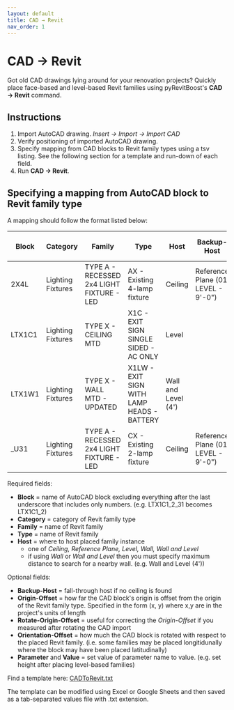 ```yaml
---
layout: default
title: CAD → Revit
nav_order: 1
---
```


# CAD → Revit
Got old CAD drawings lying around for your renovation projects?
Quickly place face-based and level-based Revit families using pyRevitBoost's 
**CAD → Revit** command.

## Instructions
1. Import AutoCAD drawing. _Insert → Import → Import CAD_
2. Verify positioning of imported AutoCAD drawing.
3. Specify mapping from CAD blocks to Revit family types using a tsv listing. 
See the following section for a template and run-down of each field.
4. Run **CAD → Revit**.

## Specifying a mapping from AutoCAD block to Revit family type
A mapping should follow the format listed below:

| Block  | Category          | Family                                    | Type                                       | Host                | Backup-Host                        | Origin-Offset        | Rotate-Origin-Offset | Orientation-Offset | Parameter      | Value |
|--------|-------------------|-------------------------------------------|--------------------------------------------|---------------------|------------------------------------|----------------------|----------------------|--------------------|----------------|-------|
| 2X4L   | Lighting Fixtures | TYPE A - RECESSED 2x4 LIGHT FIXTURE - LED | AX - Existing 4-lamp fixture               | Ceiling             | Reference Plane (01 LEVEL - 9'-0") |                      |                      |                    |                |       |
| LTX1C1 | Lighting Fixtures | TYPE X - CEILING MTD                      | X1C - EXIT SIGN SINGLE SIDED - AC ONLY     | Level               |                                    |                      |                      |                    | Fixture Height | 9' 0" |
| LTX1W1 | Lighting Fixtures | TYPE X - WALL MTD - UPDATED               | X1LW - EXIT SIGN WITH LAMP HEADS - BATTERY | Wall and Level (4') |                                    |                      |                      |                    |                |       |
| _U31   | Lighting Fixtures | TYPE A - RECESSED 2x4 LIGHT FIXTURE - LED | CX - Existing 2-lamp fixture               | Ceiling             | Reference Plane (01 LEVEL - 9'-0") | (3 5/8", 9 111/128") | -90°                 | -90°               |                |       |

Required fields:
- **Block** = name of AutoCAD block excluding everything after the last 
underscore that includes only numbers. (e.g. LTX1C1_2_31 becomes LTX1C1_2)
- **Category** = category of Revit family type
- **Family** = name of Revit family
- **Type** = name of Revit family
- **Host** = where to host placed family instance
    - one of  _Ceiling, Reference Plane, Level, Wall, Wall and Level_
    - if using _Wall_ or _Wall and Level_ then you must specify maximum 
distance to search for a nearby wall. (e.g. Wall and Level (4'))

Optional fields:
- **Backup-Host** = fall-through host if no ceiling is found
- **Origin-Offset** = how far the CAD block's origin is offset from the origin 
of the Revit family type. Specified in the form (x, y) where x,y are in the 
project's units of length
- **Rotate-Origin-Offset** = useful for correcting the *Origin-Offset* if you 
measured after rotating the CAD import
- **Orientation-Offset** = how much the CAD block is rotated with respect to 
the placed Revit family. (i.e. some families may be placed longitidunally 
where the block may have been placed latitudinally)
- **Parameter** and **Value** = set value of parameter name to value. (e.g. 
set height after placing level-based families)

Find a template here: [CADToRevit.txt](/assets/templates/CADToRevit.txt)

The template can be modified using Excel or Google Sheets and then saved as a
tab-separated values file with .txt extension.